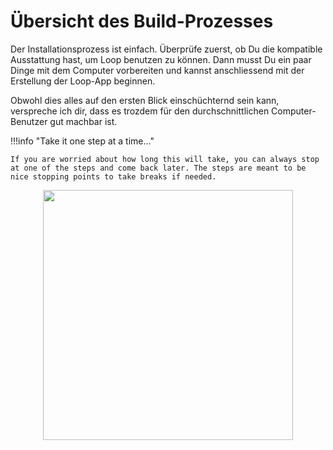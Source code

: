 # Übersicht des Build-Prozesses

Der Installationsprozess ist einfach. Überprüfe zuerst, ob Du die kompatible Ausstattung hast, um Loop benutzen zu können. Dann musst Du ein paar Dinge mit dem Computer vorbereiten und kannst anschliessend mit der Erstellung der Loop-App beginnen.

Obwohl dies alles auf den ersten Blick einschüchternd sein kann, verspreche ich dir, dass es trozdem für den durchschnittlichen Computer-Benutzer gut machbar ist.

!!!info "Take it one step at a time..."

    If you are worried about how long this will take, you can always stop at one of the steps and come back later. The steps are meant to be nice stopping points to take breaks if needed.
    

<p align="center">
<img src="https://media.giphy.com/media/xThta8UkUaoqJoJQC4/giphy.gif" width="400">
</p>
